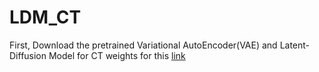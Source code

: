 # LDM_CT

First, Download the pretrained Variational AutoEncoder(VAE) and Latent-Diffusion Model for CT weights for this [link](https://drive.google.com/drive/folders/1Q-6VF3If4GM5AaE3iF-I8KqQ43MOdqNz?usp=sharing) 

